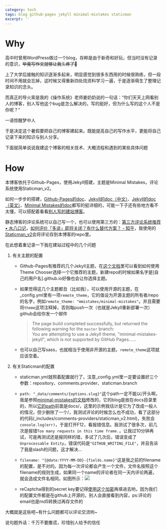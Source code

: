 ```yaml
---
category: tech
tags: blog github-pages jekyll minimal-mistakes staticman
excerpt: ''
---
```


# Why

高中时曾用WordPress做过一个blog，存粹是由于新奇和好玩，但当时没有记录的意识，~~毕竟写作文就够让我头疼了:speak_no_evil:~~

上了大学后接触的知识逐渐多起来，明显感觉到很多东西用的时候很熟练，但一段时间不用就会忘掉，这时候又得重新四处找资料学习一遍，于是逐渐萌生了整理记录知识的念头。

而真正的导火索是我的《操作系统》老师姜奶奶说的一句话：“你们天天上网看别人的博客，别人写他这个bug是怎么解决的，写的挺好，但为什么写的这个人不是你呢？”

一语惊醒梦中人

于是决定这个暑假要把自己的博客建起来。既能提高自己的写作水平，更能将自己记录下来的知识与别人分享。

下面就简单说说我建这个博客的相关技术、大概流程和遇到的某些具体问题

# How

本博客依托于Github-Pages，使用Jekyll搭建，主题是Minimal Mistakes，评论系统使用Staticman_v2。

如何一步步的搭建，[Github-Pages的doc](https://pages.github.com/)、[Jekyll的doc（中文）](https://jekyllcn.com/docs/home/)、[Jekyll的doc（英文）](https://jekyllrb.com/docs/home/)、[Minimal Mistakes的doc](https://mmistakes.github.io/minimal-mistakes/docs/quick-start-guide/)都写的挺详细的，可能一下子还有些地方看不太懂，可以搭配着看看[别人写的建站博客](https://www.google.com/search?q=github+pages+jekyll+%E5%BB%BA%E7%AB%99)。

静态博客的评论系统可以自己写一个，也可以使用第三方的：[第三方评论系统推荐 • 水八口记](https://blog.shuiba.co/comment-systems-recommendation)，[如何评价「多说」即将关闭？有什么替代方案？ - 知乎](https://www.zhihu.com/question/57426274)，我使用的[Staticman_v2](https://staticman.net/)会将评论存到本博客的repo里。

在此想着重记录一下我在建站过程中的几个问题

1. 有关主题的配置

    * Github-Pages有推荐的几个Jekyll主题，在[这个文档](https://help.github.com/articles/adding-a-jekyll-theme-to-your-github-pages-site-with-the-jekyll-theme-chooser/)里可以看到如何使用Theme Chooser选择一个它推荐的主题，新建repo的时候如果名字是[自己的用户名].github.io好像也会让你选择主题。

    * 如果觉得这几个主题都丑（比如我），可以使用开源的主题，在_config.yml里有一项`remote_theme`，它的值设为开源主题的所有者/repo的名字，例如`remote_theme: "mmistakes/minimal-mistakes"`。并且需要将`theme`这项注释掉，否则每push一次（也就是Jekyll重新部署一次）github会给你发一个邮件

        >The page build completed successfully, but returned the following warning for the `master` branch:<br>
        >You are attempting to use a Jekyll theme, "minimal-mistakes-jekyll", which is not supported by GitHub Pages......
    
    * 也可以自己写sass，也就相当于使用非开源的主题，`remote_theme`这项就应该空着。

2. 有关Staticman的配置

    * staticman.yml就照着配置就行了，注意_config.yml里一定要设置好三个参数：repository、comments.provider、staticman.branch

    * `path: "_data/comments/{options.slug}"`这个path一定不能以/开头啊，我是参照[minimal-mistakes的文档](https://mmistakes.github.io/minimal-mistakes/docs/configuration/#configure-staticman)修改的，它的blog是放在docs目录里的，所以[它的path](https://github.com/mmistakes/minimal-mistakes/blob/master/staticman.yml#L86)前面是docs/，这里的示例我估计是它为了改成一般人的情况，但少删除了一个/，我测试评论的时候怎么也不成功，看了这部分的代码(_includes/comments-providers/staticman_v2.html)，失败会`console.log(err)`，于是打开F12，看报错信息。我测试了很多次，前几次是报错`Too many requests in this time frame.`，让我过10分钟再试，可是再测试还是报同样的错，多试了几次后，错误变成了`Unprocessable Entity`，错误代码是`"GITHUB_WRITING_FILE"`，并且告诉了我是slash的问题，这才解决...

    * `filename: "{@date:YYYY-MM-DD}-{fields.name}"`这是我之前的filename的配置，是不对的。因为每一次评论都会产生一个文件，文件名按照这个filename的规则生成，如果同一个name的评论者在同一天内评论两遍，就会造成文件名相同，如图所示：![](https://i.loli.net/2018/08/05/5b66018f9e94b.png)

    * reCaptcha得到的secret key要记得[使用这个加密](https://staticman.net/docs/encryption)再填进去哟，因为我们的配置文件都是在github上开源的，别人会直接看到内容，ps:评论的email也是md5转换过再存文件的

大概就是这些吧~有什么问题都可以评论交流哟~

说句题外话：千万不要撒谎，珍惜别人给予的信任